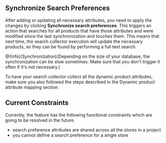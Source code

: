 ## Synchronize Search Preferences
After adding or updating all necessary attributes, you need to apply the changes by clicking **Synchronize search preferences**. This triggers an action that searches for all products that have those attributes and were modified since the last synchronization and touches them. This means that next time, the search collector execution will update the necessary products, so they can be found by performing a full text search.

 @(Info)(Synchronization)(Depending on the size of your database, the synchronization can be slow sometimes. Make sure that you don't trigger it often if it's not necessary.)

To have your search collector collect all the dynamic product attributes, make sure you also followed the steps described in the Dynamic product attribute mapping section.

## Current Constraints
Currently, the feature has the following functional constraints which are going to be resolved in the future.

* search preference attributes are shared across all the stores in a project
* you cannot define a search preference for a single store